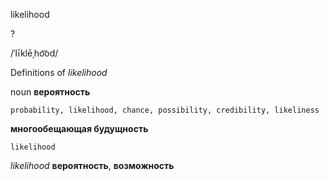 likelihood

?

/ˈlīklēˌho͝od/

Definitions of _likelihood_

noun
**вероятность**

    probability, likelihood, chance, possibility, credibility, likeliness
**многообещающая будущность**

    likelihood

_likelihood_
**вероятность**, **возможность**